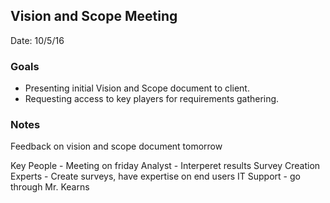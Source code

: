 ## Vision and Scope Meeting
Date: 10/5/16

### Goals
* Presenting initial Vision and Scope document to client.
* Requesting access to key players for requirements gathering.

### Notes

Feedback on vision and scope document tomorrow

Key People - Meeting on friday
  Analyst - Interperet results
  Survey Creation Experts - Create surveys, have expertise on end users
  IT Support - go through Mr. Kearns
